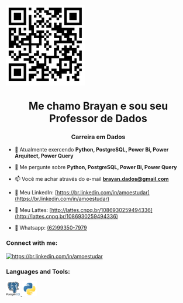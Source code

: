 <p><img align="center" src="https://github.com/profBrayan/ProfBrayan/blob/f18dde068c777803ff5170b45dc54617488900b1/qrcode_profBrayan.jpg" alt="profBrayan" /></p>
<h1 align="center">Me chamo Brayan e sou seu Professor de Dados</h1>
<h3 align="center">Carreira em Dados</h3>

- 🌱 Atualmente exercendo **Python, PostgreSQL, Power Bi, Power Arquitect, Power Query**

- 👋 Me pergunte sobre **Python, PostgreSQL, Power Bi, Power Query**

- 📫 Você me achar através do e-mail **brayan.dados@gmail.com**

- 📄 Meu LinkedIn: [https://br.linkedin.com/in/amoestudar](https://br.linkedin.com/in/amoestudar) 

- 📄 Meu Lattes: [http://lattes.cnpq.br/1086930259494336](http://lattes.cnpq.br/1086930259494336)

- 💬 Whatsapp: [(62)99350-7979](https://api.whatsapp.com/send?phone=62993507979)

<h3 align="left">Connect with me:</h3>
<p align="left">
<a href="https://linkedin.com/in/https://br.linkedin.com/in/amoestudar" target="blank"><img align="center" src="https://raw.githubusercontent.com/rahuldkjain/github-profile-readme-generator/master/src/images/icons/Social/linked-in-alt.svg" alt="https://br.linkedin.com/in/amoestudar" height="30" width="40" /></a>
</p>

<h3 align="left">Languages and Tools:</h3>
<p align="left"> <a href="https://www.postgresql.org" target="_blank" rel="noreferrer"> <img src="https://raw.githubusercontent.com/devicons/devicon/master/icons/postgresql/postgresql-original-wordmark.svg" alt="postgresql" width="40" height="40"/> </a> <a href="https://www.python.org" target="_blank" rel="noreferrer"> <img src="https://raw.githubusercontent.com/devicons/devicon/master/icons/python/python-original.svg" alt="python" width="40" height="40"/> </a> </p>

